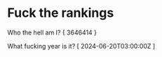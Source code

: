 # Fuck the rankings

Who the hell am I?
{ 3646414 }

What fucking year is it?
[ 2024-06-20T03:00:00Z ]
